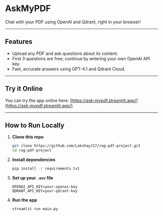 # AskMyPDF

Chat with your PDF using OpenAI and Qdrant, right in your browser!

---

## Features

- Upload any PDF and ask questions about its content.
- First 3 questions are free; continue by entering your own OpenAI API key.
- Fast, accurate answers using GPT-4.1 and Qdrant Cloud.

---

## Try it Online

You can try the app online here: [https://ask-mypdf.streamlit.app/](https://ask-mypdf.streamlit.app/)

---

## How to Run Locally

1. **Clone this repo**
    ```sh
    git clone https://github.com/LakshayJ17/rag-pdf-project.git
    cd rag-pdf-project
    ```

2. **Install dependencies**
    ```sh
    pip install -r requirements.txt
    ```

3. **Set up your `.env` file**
    ```
    OPENAI_API_KEY=your-openai-key
    QDRANT_API_KEY=your-qdrant-key
    ```

4. **Run the app**
    ```sh
    streamlit run main.py
    ```
